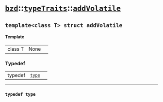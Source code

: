 # [`bzd`](../../../index.md)::[`typeTraits`](../../index.md)::[`addVolatile`](../index.md)

## `template<class T> struct addVolatile`

#### Template
||||
|---:|:---|:---|
|class T|None||
### Typedef
||||
|---:|:---|:---|
|typedef|[`type`](.)||
------
### `typedef type`

